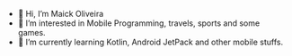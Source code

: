 - 👋 Hi, I’m Maick Oliveira
- 👀 I’m interested in Mobile Programming, travels, sports and some games.
- 🌱 I’m currently learning Kotlin, Android JetPack and other mobile stuffs.
<!---
MaickOliveir/MaickOliveir is a ✨ special ✨ repository because its `README.md` (this file) appears on your GitHub profile.
You can click the Preview link to take a look at your changes.
--->
